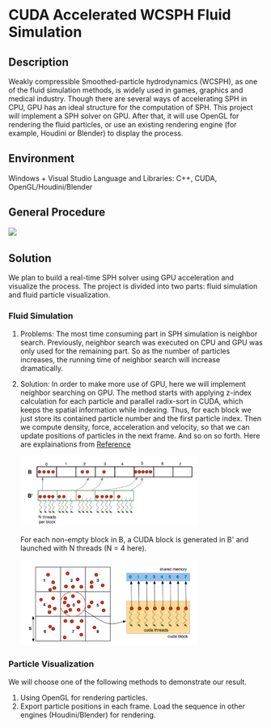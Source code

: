 # CUDA Accelerated WCSPH Fluid Simulation

## Description

Weakly compressible Smoothed-particle hydrodynamics (WCSPH), as one of the fluid simulation methods, is widely used in games, graphics and medical industry. Though there are several ways of accelerating SPH in CPU, GPU has an ideal structure for the computation of SPH. This project will implement a SPH solver on GPU. After that, it will use OpenGL for rendering the fluid particles, or use an existing rendering engine (for example, Houdini or Blender) to display the process.

## Environment

Windows + Visual Studio
Language and Libraries: C++, CUDA, OpenGL/Houdini/Blender

## General Procedure
<img src="fig/WCSPH 2D.gif" width="350">  

## Solution

We plan to build a real-time SPH solver using GPU acceleration and visualize the process.
The project is divided into two parts: fluid simulation and fluid particle visualization.

### Fluid Simulation
1. Problems:
    The most time consuming part in SPH simulation is neighbor search. Previously, neighbor search was executed on CPU and GPU was only used for the remaining part. So as the number of particles increases, the running time of neighbor search will increase dramatically.
2. Solution:
    In order to make more use of GPU, here we will implement neighbor searching on GPU. The method starts with applying z-index calculation for each particle and parallel radix-sort in CUDA, which keeps the spatial information while indexing. Thus, for each block we just store its contained particle number and the first particle index. Then we compute density, force, acceleration and velocity, so that we can update positions of particles in the next frame. And so on so forth.
    Here are explainations from [Reference](http://maverick.inria.fr/~Prashant.Goswami/Research/Papers/SCA10_SPH.pdf)
    
    <img src="fig/CUDA Block.png" width="350">
    
    For each non-empty block in B, a CUDA block is generated in B' and launched with N threads (N = 4 here).
    
    <img src="fig/CUDA Block and threads.png" width="350">

### Particle Visualization
We will choose one of the following methods to demonstrate our result.

1. Using OpenGL for rendering particles.
2. Export particle positions in each frame. Load the sequence in other engines (Houdini/Blender) for rendering.

